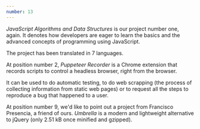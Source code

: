 ```yaml
---
number: 13
---
```


_JavaScript Algorithms and Data Structures_ is our project number one, again. It denotes how developers are eager to learn the basics and the advanced concepts of programming using JavaScript.

The project has been translated in 7 languages.

At position number 2, _Puppeteer Recorder_ is a Chrome extension that records scripts to control a headless browser, right from the browser.

It can be used to do automatic testing, to do web scrapping (the process of collecting information from static web pages) or to request all the steps to reproduce a bug that happened to a user.

At position number 9, we'd like to point out a project from Francisco Presencia, a friend of ours. _Umbrella_ is a modern and lightweight alternative to jQuery (only 2.51 kB once minified and gzipped).
